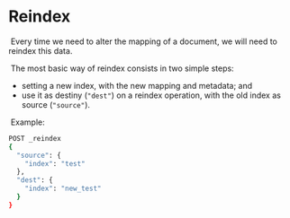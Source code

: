 # Reindex

​	Every time we need to alter the mapping of a document, we will need to reindex this data.

​	The most basic way of reindex consists in two simple steps:

- setting a new index, with the new mapping and metadata; and
- use it as destiny (`"dest"`) on a reindex operation, with the old index as source (`"source"`).

​	Example:

```bash
POST _reindex
{
  "source": {
    "index": "test"
  },
  "dest": {
    "index": "new_test"
  }
}
```
